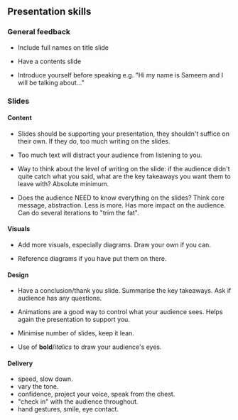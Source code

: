 ## Presentation skills

### General feedback

- Include full names on title slide
  
- Have a contents slide
  
- Introduce yourself before speaking e.g. "Hi my name is Sameem and I will be talking about..."

### Slides

#### Content

- Slides should be supporting your presentation, they shouldn't suffice on their own. If they do, too much writing on the slides.
  
- Too much text will distract your audience from listening to you.

- Way to think about the level of writing on the slide: if the audience didn't quite catch what you said, what are the key takeaways you want them to leave with? Absolute minimum.

- Does the audience NEED to know everything on the slides? Think core message, abstraction. Less is more. Has more impact on the audience. Can do several iterations to "trim the fat".
  
#### Visuals

- Add more visuals, especially diagrams. Draw your own if you can.
  
- Reference diagrams if you have put them on there.

#### Design

- Have a conclusion/thank you slide. Summarise the key takeaways. Ask if audience has any questions.

- Animations are a good way to control what your audience sees. Helps again the presentation to support you.

- Minimise number of slides, keep it lean.

- Use of **bold**/*italics* to draw your audience's eyes.

#### Delivery

- speed, slow down.
- vary the tone.
- confidence, project your voice, speak from the chest.
- "check in" with the audience throughout.
- hand gestures, smile, eye contact.